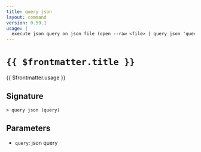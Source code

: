 ```yaml
---
title: query json
layout: command
version: 0.59.1
usage: |
  execute json query on json file (open --raw <file> | query json 'query string')
---
```


# `{{ $frontmatter.title }}`

<div style='white-space: pre-wrap;'>{{ $frontmatter.usage }}</div>

## Signature

```> query json (query)```

## Parameters

 -  `query`: json query
